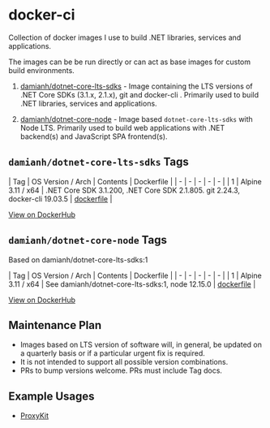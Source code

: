# docker-ci

Collection of docker images I use to build .NET libraries, services and applications.

The images can be be run directly or can act as base images for custom build
environments.

1. [damianh/dotnet-core-lts-sdks](dotnet-core-lts-sdks) - Image containing the LTS
   versions of .NET Core SDKs (3.1.x, 2.1.x), git and docker-cli . Primarily used to
   build .NET libraries, services and applications.

2. [damianh/dotnet-core-node](dotnet-core-node) - Image based `dotnet-core-lts-sdks`
   with Node LTS. Primarily used to build web applications with .NET backend(s)
   and JavaScript SPA frontend(s).

## `damianh/dotnet-core-lts-sdks` Tags

| Tag | OS Version / Arch | Contents | Dockerfile  |
| - | - | - | - | - |
| 1 | Alpine 3.11 / x64 | .NET Core SDK 3.1.200, .NET Core SDK 2.1.805. git 2.24.3, docker-cli 19.03.5 | [dockerfile](dotnet-core-lts-sdks/dockerfile) |

[View on DockerHub](https://hub.docker.com/repository/docker/damianh/dotnet-core-lts-sdks)

## `damianh/dotnet-core-node` Tags

Based on damianh/dotnet-core-lts-sdks:1

| Tag | OS Version / Arch | Contents | Dockerfile  |
| - | - | - | - | - |
| 1 | Alpine 3.11 / x64 | See damianh/dotnet-core-lts-sdks:1, node 12.15.0  | [dockerfile](dotnet-core-lts-sdks/dockerfile) |

[View on DockerHub](https://hub.docker.com/repository/docker/damianh/dotnet-core-node)

## Maintenance Plan

- Images based on LTS version of software will, in general, be updated on a quarterly basis or
  if a particular urgent fix is required.
- It is not intended to support all possible version combinations.
- PRs to bump versions welcome. PRs must include Tag docs.

## Example Usages

- [ProxyKit](https://github.com/ProxyKit/ProxyKit/blob/master/build.sh)
